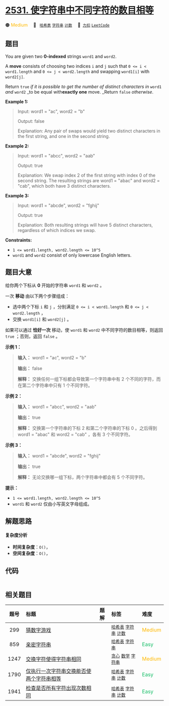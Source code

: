 # [2531. 使字符串中不同字符的数目相等](https://2xiao.github.io/leetcode-js/problem/2531.html)

🟠 <font color=#ffb800>Medium</font>&emsp; 🔖&ensp; [`哈希表`](/tag/hash-table.md) [`字符串`](/tag/string.md) [`计数`](/tag/counting.md)&emsp; 🔗&ensp;[`力扣`](https://leetcode.cn/problems/make-number-of-distinct-characters-equal) [`LeetCode`](https://leetcode.com/problems/make-number-of-distinct-characters-equal)

## 题目

You are given two **0-indexed** strings `word1` and `word2`.

A **move** consists of choosing two indices `i` and `j` such that `0 <= i <
word1.length` and `0 <= j < word2.length` and swapping `word1[i]` with
`word2[j]`.

Return `true` _if it is possible to get the number of distinct characters in_
`word1` _and_ `word2` _to be equal with**exactly one** move. _Return `false`
_otherwise_.



**Example 1:**

> Input: word1 = "ac", word2 = "b"
> 
> Output: false
> 
> Explanation: Any pair of swaps would yield two distinct characters in the first string, and one in the second string.

**Example 2:**

> Input: word1 = "abcc", word2 = "aab"
> 
> Output: true
> 
> Explanation: We swap index 2 of the first string with index 0 of the second string. The resulting strings are word1 = "abac" and word2 = "cab", which both have 3 distinct characters.

**Example 3:**

> Input: word1 = "abcde", word2 = "fghij"
> 
> Output: true
> 
> Explanation: Both resulting strings will have 5 distinct characters, regardless of which indices we swap.

**Constraints:**

  * `1 <= word1.length, word2.length <= 10^5`
  * `word1` and `word2` consist of only lowercase English letters.


## 题目大意

给你两个下标从 **0** 开始的字符串 `word1` 和 `word2` 。

一次 **移动** 由以下两个步骤组成：

  * 选中两个下标 `i` 和 `j` ，分别满足 `0 <= i < word1.length` 和 `0 <= j < word2.length` ，
  * 交换 `word1[i]` 和 `word2[j]` 。

如果可以通过 **恰好一次** 移动，使 `word1` 和 `word2` 中不同字符的数目相等，则返回 `true` ；否则，返回 `false` 。



**示例 1：**

> 
> 
> 
> 
> 
> **输入：** word1 = "ac", word2 = "b"
> 
> **输出：** false
> 
> **解释：** 交换任何一组下标都会导致第一个字符串中有 2 个不同的字符，而在第二个字符串中只有 1 个不同字符。
> 
> 

**示例 2：**

> 
> 
> 
> 
> 
> **输入：** word1 = "abcc", word2 = "aab"
> 
> **输出：** true
> 
> **解释：** 交换第一个字符串的下标 2 和第二个字符串的下标 0 。之后得到 word1 = "abac" 和 word2 = "cab" ，各有 3 个不同字符。
> 
> 

**示例 3：**

> 
> 
> 
> 
> 
> **输入：** word1 = "abcde", word2 = "fghij"
> 
> **输出：** true
> 
> **解释：** 无论交换哪一组下标，两个字符串中都会有 5 个不同字符。



**提示：**

  * `1 <= word1.length, word2.length <= 10^5`
  * `word1` 和 `word2` 仅由小写英文字母组成。


## 解题思路

#### 复杂度分析

- **时间复杂度**：`O()`，
- **空间复杂度**：`O()`，

## 代码

```javascript

```

## 相关题目

<!-- prettier-ignore -->
| 题号 | 标题 | 题解 | 标签 | 难度 |
| :------: | :------ | :------: | :------ | :------ |
| 299 | [猜数字游戏](https://leetcode.com/problems/bulls-and-cows) |  |  [`哈希表`](/tag/hash-table.md) [`字符串`](/tag/string.md) [`计数`](/tag/counting.md) | <font color=#ffb800>Medium</font> |
| 859 | [亲密字符串](https://leetcode.com/problems/buddy-strings) |  |  [`哈希表`](/tag/hash-table.md) [`字符串`](/tag/string.md) | <font color=#15bd66>Easy</font> |
| 1247 | [交换字符使得字符串相同](https://leetcode.com/problems/minimum-swaps-to-make-strings-equal) |  |  [`贪心`](/tag/greedy.md) [`数学`](/tag/math.md) [`字符串`](/tag/string.md) | <font color=#ffb800>Medium</font> |
| 1790 | [仅执行一次字符串交换能否使两个字符串相等](https://leetcode.com/problems/check-if-one-string-swap-can-make-strings-equal) |  |  [`哈希表`](/tag/hash-table.md) [`字符串`](/tag/string.md) [`计数`](/tag/counting.md) | <font color=#15bd66>Easy</font> |
| 1941 | [检查是否所有字符出现次数相同](https://leetcode.com/problems/check-if-all-characters-have-equal-number-of-occurrences) |  |  [`哈希表`](/tag/hash-table.md) [`字符串`](/tag/string.md) [`计数`](/tag/counting.md) | <font color=#15bd66>Easy</font> |